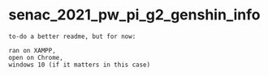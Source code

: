 # senac_2021_pw_pi_g2_genshin_info
```
to-do a better readme, but for now:

ran on XAMPP,
open on Chrome, 
windows 10 (if it matters in this case)
```
